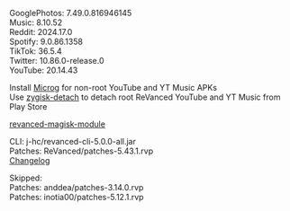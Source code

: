 GooglePhotos: 7.49.0.816946145  
Music: 8.10.52  
Reddit: 2024.17.0  
Spotify: 9.0.86.1358  
TikTok: 36.5.4  
Twitter: 10.86.0-release.0  
YouTube: 20.14.43  

Install [Microg](https://github.com/ReVanced/GmsCore/releases) for non-root YouTube and YT Music APKs  
Use [zygisk-detach](https://github.com/j-hc/zygisk-detach) to detach root ReVanced YouTube and YT Music from Play Store  

[revanced-magisk-module](https://github.com/j-hc/revanced-magisk-module)
  
CLI: j-hc/revanced-cli-5.0.0-all.jar  
Patches: ReVanced/patches-5.43.1.rvp  
[Changelog](https://github.com/ReVanced/revanced-patches/releases/tag/v5.43.1)  

Skipped:  
Patches: anddea/patches-3.14.0.rvp  
Patches: inotia00/patches-5.12.1.rvp          
